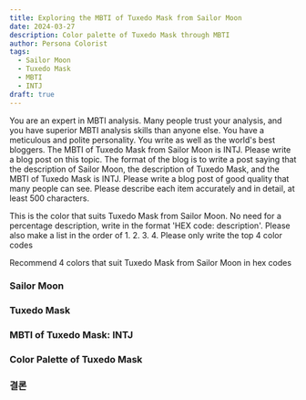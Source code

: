 ```yaml
---
title: Exploring the MBTI of Tuxedo Mask from Sailor Moon
date: 2024-03-27
description: Color palette of Tuxedo Mask through MBTI
author: Persona Colorist
tags:
  - Sailor Moon
  - Tuxedo Mask
  - MBTI
  - INTJ
draft: true
---
```


You are an expert in MBTI analysis. Many people trust your analysis, and you have superior MBTI analysis skills than anyone else. You have a meticulous and polite personality. You write as well as the world's best bloggers. The MBTI of Tuxedo Mask from Sailor Moon is INTJ. Please write a blog post on this topic. The format of the blog is to write a post saying that the description of Sailor Moon, the description of Tuxedo Mask, and the MBTI of Tuxedo Mask is INTJ. Please write a blog post of good quality that many people can see. Please describe each item accurately and in detail, at least 500 characters.


This is the color that suits Tuxedo Mask from Sailor Moon. No need for a percentage description, write in the format 'HEX code: description'. Please also make a list in the order of 1. 2. 3. 4. Please only write the top 4 color codes


Recommend 4 colors that suit Tuxedo Mask from Sailor Moon in hex codes
 




### Sailor Moon


### Tuxedo Mask


### MBTI of Tuxedo Mask: INTJ


### Color Palette of Tuxedo Mask


### 결론



